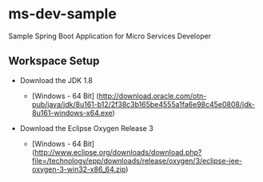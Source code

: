 # ms-dev-sample

Sample Spring Boot Application for Micro Services Developer

## Workspace Setup
* Download the JDK 1.8 
	* [Windows - 64 Bit] (http://download.oracle.com/otn-pub/java/jdk/8u161-b12/2f38c3b165be4555a1fa6e98c45e0808/jdk-8u161-windows-x64.exe)
	
* Download the Eclipse Oxygen Release 3
	* [Windows - 64 Bit] (http://www.eclipse.org/downloads/download.php?file=/technology/epp/downloads/release/oxygen/3/eclipse-jee-oxygen-3-win32-x86_64.zip)
	
